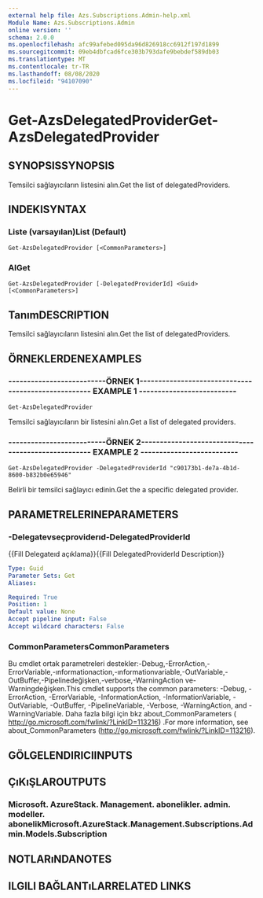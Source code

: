 ```yaml
---
external help file: Azs.Subscriptions.Admin-help.xml
Module Name: Azs.Subscriptions.Admin
online version: ''
schema: 2.0.0
ms.openlocfilehash: afc99afebed095da96d826918cc6912f197d1899
ms.sourcegitcommit: 09eb4dbfcad6fce303b793dafe9bebdef589db03
ms.translationtype: MT
ms.contentlocale: tr-TR
ms.lasthandoff: 08/08/2020
ms.locfileid: "94107090"
---
```

# <span data-ttu-id="cff17-101">Get-AzsDelegatedProvider</span><span class="sxs-lookup"><span data-stu-id="cff17-101">Get-AzsDelegatedProvider</span></span>

## <span data-ttu-id="cff17-102">SYNOPSIS</span><span class="sxs-lookup"><span data-stu-id="cff17-102">SYNOPSIS</span></span>
<span data-ttu-id="cff17-103">Temsilci sağlayıcıların listesini alın.</span><span class="sxs-lookup"><span data-stu-id="cff17-103">Get the list of delegatedProviders.</span></span>

## <span data-ttu-id="cff17-104">INDEKI</span><span class="sxs-lookup"><span data-stu-id="cff17-104">SYNTAX</span></span>

### <span data-ttu-id="cff17-105">Liste (varsayılan)</span><span class="sxs-lookup"><span data-stu-id="cff17-105">List (Default)</span></span>
```
Get-AzsDelegatedProvider [<CommonParameters>]
```

### <span data-ttu-id="cff17-106">Al</span><span class="sxs-lookup"><span data-stu-id="cff17-106">Get</span></span>
```
Get-AzsDelegatedProvider [-DelegatedProviderId] <Guid> [<CommonParameters>]
```

## <span data-ttu-id="cff17-107">Tanım</span><span class="sxs-lookup"><span data-stu-id="cff17-107">DESCRIPTION</span></span>
<span data-ttu-id="cff17-108">Temsilci sağlayıcıların listesini alın.</span><span class="sxs-lookup"><span data-stu-id="cff17-108">Get the list of delegatedProviders.</span></span>

## <span data-ttu-id="cff17-109">ÖRNEKLERDEN</span><span class="sxs-lookup"><span data-stu-id="cff17-109">EXAMPLES</span></span>

### <span data-ttu-id="cff17-110">--------------------------ÖRNEK 1--------------------------</span><span class="sxs-lookup"><span data-stu-id="cff17-110">-------------------------- EXAMPLE 1 --------------------------</span></span>
```
Get-AzsDelegatedProvider
```

<span data-ttu-id="cff17-111">Temsilci sağlayıcıların bir listesini alın.</span><span class="sxs-lookup"><span data-stu-id="cff17-111">Get a list of delegated providers.</span></span>

### <span data-ttu-id="cff17-112">--------------------------ÖRNEK 2--------------------------</span><span class="sxs-lookup"><span data-stu-id="cff17-112">-------------------------- EXAMPLE 2 --------------------------</span></span>
```
Get-AzsDelegatedProvider -DelegatedProviderId "c90173b1-de7a-4b1d-8600-b832b0e65946"
```

<span data-ttu-id="cff17-113">Belirli bir temsilci sağlayıcı edinin.</span><span class="sxs-lookup"><span data-stu-id="cff17-113">Get the a specific delegated provider.</span></span>

## <span data-ttu-id="cff17-114">PARAMETRELERINE</span><span class="sxs-lookup"><span data-stu-id="cff17-114">PARAMETERS</span></span>

### <span data-ttu-id="cff17-115">-Delegatevseçproviderıd</span><span class="sxs-lookup"><span data-stu-id="cff17-115">-DelegatedProviderId</span></span>
<span data-ttu-id="cff17-116">{{Fill Delegateıd açıklama}}</span><span class="sxs-lookup"><span data-stu-id="cff17-116">{{Fill DelegatedProviderId Description}}</span></span>

```yaml
Type: Guid
Parameter Sets: Get
Aliases: 

Required: True
Position: 1
Default value: None
Accept pipeline input: False
Accept wildcard characters: False
```

### <span data-ttu-id="cff17-117">CommonParameters</span><span class="sxs-lookup"><span data-stu-id="cff17-117">CommonParameters</span></span>
<span data-ttu-id="cff17-118">Bu cmdlet ortak parametreleri destekler:-Debug,-ErrorAction,-ErrorVariable,-ınformationaction,-ınformationvariable,-OutVariable,-OutBuffer,-Pipelinedeğişken,-verbose,-WarningAction ve-Warningdeğişken.</span><span class="sxs-lookup"><span data-stu-id="cff17-118">This cmdlet supports the common parameters: -Debug, -ErrorAction, -ErrorVariable, -InformationAction, -InformationVariable, -OutVariable, -OutBuffer, -PipelineVariable, -Verbose, -WarningAction, and -WarningVariable.</span></span> <span data-ttu-id="cff17-119">Daha fazla bilgi için bkz about_CommonParameters ( http://go.microsoft.com/fwlink/?LinkID=113216) .</span><span class="sxs-lookup"><span data-stu-id="cff17-119">For more information, see about_CommonParameters (http://go.microsoft.com/fwlink/?LinkID=113216).</span></span>

## <span data-ttu-id="cff17-120">GÖLGELENDIRICI</span><span class="sxs-lookup"><span data-stu-id="cff17-120">INPUTS</span></span>

## <span data-ttu-id="cff17-121">ÇıKıŞLAR</span><span class="sxs-lookup"><span data-stu-id="cff17-121">OUTPUTS</span></span>

### <span data-ttu-id="cff17-122">Microsoft. AzureStack. Management. abonelikler. admin. modeller. abonelik</span><span class="sxs-lookup"><span data-stu-id="cff17-122">Microsoft.AzureStack.Management.Subscriptions.Admin.Models.Subscription</span></span>

## <span data-ttu-id="cff17-123">NOTLARıNDA</span><span class="sxs-lookup"><span data-stu-id="cff17-123">NOTES</span></span>

## <span data-ttu-id="cff17-124">ILGILI BAĞLANTıLAR</span><span class="sxs-lookup"><span data-stu-id="cff17-124">RELATED LINKS</span></span>

